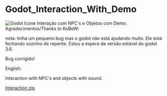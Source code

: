 # Godot_Interaction_With_Demo
![Godot Icone](https://user-images.githubusercontent.com/76182721/155896189-1da42754-28f3-4804-8138-0da426202c0e.png)
Interação com NPC's e Objetos com Demo. Agradecimentos/Thanks to KoBeWi

nota: tinha um pequeno bug mas o godot não está ajudando muito. Ele está fechando sozinho de repente. Estou a espera da versão estável do godot 3.6.

Bug corrigido!

English:

Interaction with NPC's and objects with sound.

[Interaction.zip](https://github.com/ryugold777/Interaction_With_Demo/files/10378521/Interaction.zip)

